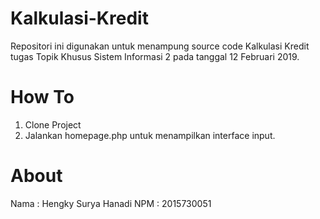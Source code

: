 # Kalkulasi-Kredit
Repositori ini digunakan untuk menampung source code Kalkulasi Kredit tugas Topik Khusus Sistem Informasi 2 pada tanggal 12 Februari 2019.
# How To
1. Clone Project
2. Jalankan homepage.php untuk menampilkan interface input.
# About 
Nama : Hengky Surya Hanadi
NPM : 2015730051

